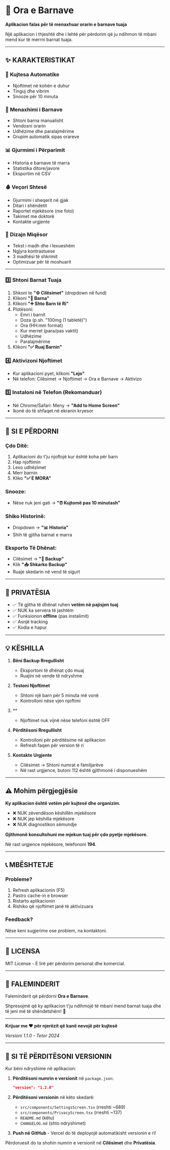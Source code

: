 # 💊 Ora e Barnave

**Aplikacion falas për të menaxhuar orarin e barnave tuaja**

Një aplikacion i thjeshtë dhe i lehtë për përdorim që ju ndihmon të mbani mend kur të merrni barnat tuaja.

---

## ✨ **KARAKTERISTIKAT**

### 🔔 **Kujtesa Automatike**
- Njoftimet në kohën e duhur
- Tinguj dhe vibrim
- Snooze për 10 minuta

### 💊 **Menaxhimi i Barnave**
- Shtoni barna manualisht
- Vendosni orarin
- Udhëzime dhe paralajmërime
- Grupim automatik sipas orareve

### 📊 **Gjurmimi i Përparimit**
- Historia e barnave të marra
- Statistika ditore/javore
- Eksportim në CSV

### 🩸 **Veçori Shtesë**
- Gjurmimi i sheqerit në gjak
- Ditari i shëndetit
- Raportet mjekësore (me foto)
- Takimet me doktorë
- Kontakte urgjente

### 🎨 **Dizajn Miqësor**
- Tekst i madh dhe i lexueshëm
- Ngjyra kontrastuese
- 3 madhësi të shkrimit
- Optimizuar për të moshuarit

---

### 3️⃣ **Shtoni Barnat Tuaja**
1. Shkoni te **"⚙️ Cilësimet"** (dropdown në fund)
2. Klikoni **"💊 Barna"**
3. Klikoni **"➕ Shto Barn të Ri"**
4. Plotësoni:
   - Emri i barnit
   - Doza (p.sh. "100mg (1 tabletë)")
   - Ora (HH:mm format)
   - Kur merret (para/pas vaktit)
   - Udhëzime
   - Paralajmërime
5. Klikoni **"✅ Ruaj Barnin"**

### 4️⃣ **Aktivizoni Njoftimet**
- Kur aplikacioni pyet, klikoni **"Lejo"**
- Në telefon: Cilësimet → Njoftimet → Ora e Barnave → Aktivizo

### 5️⃣ **Instaloni në Telefon** (Rekomanduar)
- Në Chrome/Safari: Meny → **"Add to Home Screen"**
- Ikonë do të shfaqet në ekranin kryesor

---

## 🎯 **SI E PËRDORNI**

### **Çdo Ditë:**
1. Aplikacioni do t'ju njoftojë kur është koha për barn
2. Hap njoftimin
3. Lexo udhëzimet
4. Merr barnin
5. Kliko **"✅ E MORA"**

### **Snooze:**
- Nëse nuk jeni gati → **"⏰ Kujtomë pas 10 minutash"**

### **Shiko Historinë:**
- Dropdown → **"📊 Historia"**
- Shih të gjitha barnat e marra

### **Eksporto Të Dhënat:**
- Cilësimet → **"💾 Backup"**
- Klik **"📥 Shkarko Backup"**
- Ruaje skedarin në vend të sigurt

---

## 🔐 **PRIVATËSIA**

- ✅ Të gjitha të dhënat ruhen **vetëm në pajisjen tuaj**
- ✅ NUK ka servera të jashtëm
- ✅ Funksionon **offline** (pas instalimit)
- ✅ Asnjë tracking
- ✅ Kodia e hapur

---

## 💡 **KËSHILLA**

1. **Bëni Backup Rregullisht**
   - Eksportoni të dhënat çdo muaj
   - Ruajini në vende të ndryshme

2. **Testoni Njoftimet**
   - Shtoni një barn për 5 minuta më vonë
   - Kontrolloni nëse vjen njoftimi

3. **
   - Njoftimet nuk vijnë nëse telefoni është OFF

4. **Përditësoni Rregullisht**
   - Kontrolloni për përditësime në aplikacion
   - Refresh faqen për version të ri

5. **Kontakte Urgjente**
   - Cilësimet → Shtoni numrat e familjarëve
   - Në rast urgjence, butoni 112 është gjithmonë i disponueshëm

---

## ⚠️ **Mohim përgjegjësie**

**Ky aplikacion është vetëm për kujtesë dhe organizim.**

- ❌ NUK zëvendëson këshillën mjekësore
- ❌ NUK jep këshilla mjekësore
- ❌ NUK diagnostikon sëmundje

**Gjithmonë konsultohuni me mjekun tuaj për çdo pyetje mjekësore.**

Në rast urgjence mjekësore, telefononi **194**.

---

## 📞 **MBËSHTETJE**

### **Probleme?**
1. Refresh aplikacionin (F5)
2. Pastro cache-in e browser
3. Ristarto aplikacionin
4. Rishiko që njoftimet janë të aktivizuara

### **Feedback?**
Nëse keni sugjerime ose problem, na kontaktoni.

---

## 📄 **LICENSA**

MIT License - E lirë për përdorim personal dhe komercial.

---

## 🙏 **FALEMINDERIT**

Faleminderit që përdorni **Ora e Barnave**. 

Shpresojmë që ky aplikacion t'ju ndihmojë të mbani mend barnat tuaja dhe të jeni më të shëndetshëm! 💚

---

**Krijuar me ❤️ për njerëzit që kanë nevojë për kujtesë**

*Versioni 1.1.0 - Tetor 2024*

---

## 🔄 **SI TË PËRDITËSONI VERSIONIN**

Kur bëni ndryshime në aplikacion:

1. **Përditësoni numrin e versionit** në `package.json`:
   ```json
   "version": "1.2.0"
   ```

2. **Përditësoni versionin** në këto skedarë:
   - `src/components/SettingsScreen.tsx` (rreshti ~689)
   - `src/components/PrivacyScreen.tsx` (rreshti ~137)
   - `README.md` (këtu)
   - `CHANGELOG.md` (shto ndryshimet)

3. **Push në GitHub** - Vercel do të deployojë automatikisht versionin e ri!

Përdoruesit do ta shohin numrin e versionit në **Cilësimet** dhe **Privatësia**.

